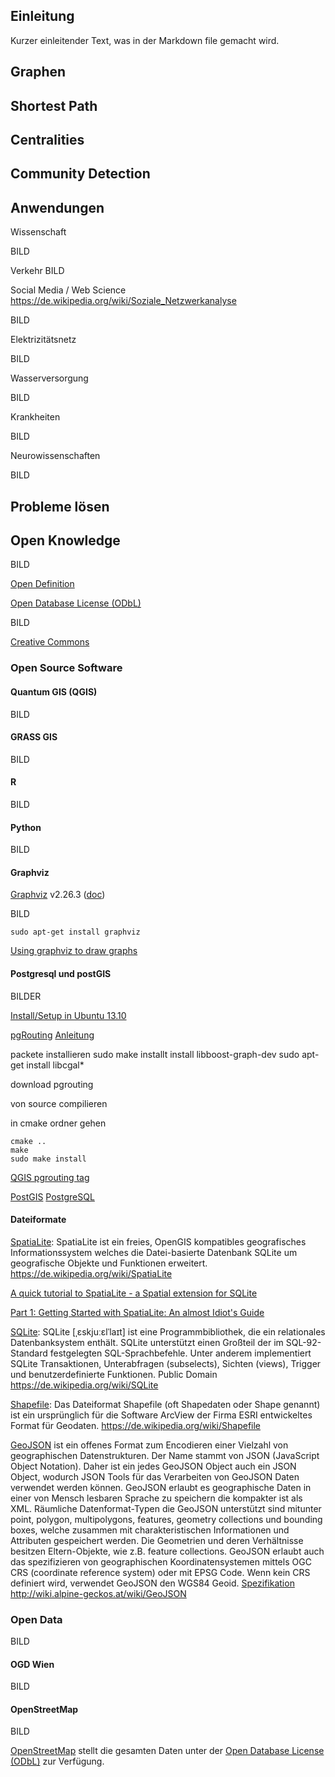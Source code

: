



## Einleitung
Kurzer einleitender Text, was in der Markdown file gemacht wird.

## Graphen



## Shortest Path



## Centralities



## Community Detection






## Anwendungen
Wissenschaft

BILD

Verkehr
BILD

Social Media / Web Science
https://de.wikipedia.org/wiki/Soziale_Netzwerkanalyse

BILD

Elektrizitätsnetz

BILD

Wasserversorgung

BILD

Krankheiten

BILD

Neurowissenschaften

BILD

## Probleme lösen


## Open Knowledge 
BILD

[Open Definition](http://opendefinition.org/)

[Open Database License (ODbL)](http://opendatacommons.org/licenses/odbl/)

BILD

[Creative Commons](http://de.creativecommons.org/)


### Open Source Software

#### Quantum GIS (QGIS)
BILD


#### GRASS GIS
BILD


#### R
BILD


#### Python
BILD


#### Graphviz
[Graphviz](http://www.graphviz.org/) v2.26.3 ([doc](http://www.graphviz.org/Documentation.php))

BILD

```
sudo apt-get install graphviz
```

[Using graphviz to draw graphs](http://avedo.net/338/using-graphviz-to-draw-graphs/)

#### Postgresql und postGIS
BILDER

[Install/Setup in Ubuntu 13.10](http://trac.osgeo.org/postgis/wiki/UsersWikiPostGIS21UbuntuPGSQL93Apt)

[pgRouting](http://pgrouting.org/)
[Anleitung](http://docs.pgrouting.org/2.0/en/pgRoutingDocumentation.pdf)

packete installieren
sudo make installt install libboost-graph-dev
sudo apt-get install libcgal*

download pgrouting

von source compilieren


in cmake ordner gehen
```
cmake ..
make
sudo make install
```

[QGIS pgrouting tag](http://planet.qgis.org/planet/tag/pgrouting/)

[PostGIS](http://postgis.org/)
[PostgreSQL](http://www.postgresql.org/)

#### Dateiformate

[SpatiaLite](https://www.gaia-gis.it/fossil/libspatialite/index): SpatiaLite ist ein freies, OpenGIS kompatibles geografisches Informationssystem welches die Datei-basierte Datenbank SQLite um geografische Objekte und Funktionen erweitert.
https://de.wikipedia.org/wiki/SpatiaLite

[A quick tutorial to SpatiaLite - a Spatial extension for SQLite](http://www.gaia-gis.it/gaia-sins/spatialite-tutorial-2.3.1.html)

[Part 1: Getting Started with SpatiaLite: An almost Idiot's Guide](http://www.bostongis.com/PrinterFriendly.aspx?content_name=spatialite_tut01)

[SQLite](https://www.sqlite.org/): SQLite [ˌɛskjuːɛlˈlaɪt] ist eine Programmbibliothek, die ein relationales Datenbanksystem enthält. SQLite unterstützt einen Großteil der im SQL-92-Standard festgelegten SQL-Sprachbefehle. Unter anderem implementiert SQLite Transaktionen, Unterabfragen (subselects), Sichten (views), Trigger und benutzerdefinierte Funktionen. Public Domain
https://de.wikipedia.org/wiki/SQLite

[Shapefile](http://www.esri.com/library/whitepapers/pdfs/shapefile.pdf): Das Dateiformat Shapefile (oft Shapedaten oder Shape genannt) ist ein ursprünglich für die Software ArcView der Firma ESRI entwickeltes Format für Geodaten.
https://de.wikipedia.org/wiki/Shapefile

[GeoJSON](http://geojson.org/) 
ist ein offenes Format zum Encodieren einer Vielzahl von geographischen Datenstrukturen. Der Name stammt von JSON (JavaScript Object Notation). Daher ist ein jedes GeoJSON Object auch ein JSON Object, wodurch JSON Tools für das Verarbeiten von GeoJSON Daten verwendet werden können. GeoJSON erlaubt es geographische Daten in einer von Mensch lesbaren Sprache zu speichern die kompakter ist als XML. Räumliche Datenformat-Typen die GeoJSON unterstützt sind mitunter point, polygon, multipolygons, features, geometry collections und bounding boxes, welche zusammen mit charakteristischen Informationen und Attributen gespeichert werden. Die Geometrien und deren Verhältnisse besitzen Eltern-Objekte, wie z.B. feature collections. GeoJSON erlaubt auch das spezifizieren von geographischen Koordinatensystemen mittels OGC CRS (coordinate reference system) oder mit EPSG Code. Wenn kein CRS definiert wird, verwendet GeoJSON den WGS84 Geoid.
[Spezifikation](http://geojson.org/geojson-spec.html)
http://wiki.alpine-geckos.at/wiki/GeoJSON

### Open Data
BILD

#### OGD Wien
BILD



#### OpenStreetMap
BILD

[OpenStreetMap](http://wiki.openstreetmap.org/wiki/Map_Features) stellt die gesamten Daten unter der [Open Database License (ODbL)](http://opendatacommons.org/licenses/odbl/) zur Verfügung.





